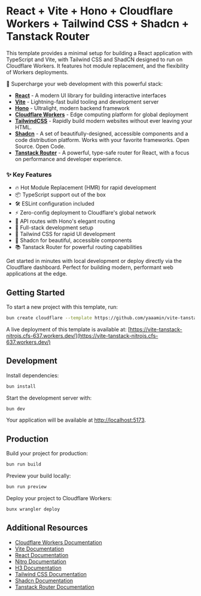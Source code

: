 # React + Vite + Hono + Cloudflare Workers + Tailwind CSS + Shadcn + Tanstack Router

<!-- [![Deploy to Cloudflare](https://deploy.workers.cloudflare.com/button)](https://deploy.workers.cloudflare.com/?url=https://github.com/cloudflare/templates/tree/main/vite-react-template) -->

This template provides a minimal setup for building a React application with TypeScript and Vite, with Tailwind CSS and ShadCN designed to run on Cloudflare Workers. It features hot module replacement, and the flexibility of Workers deployments.

<!-- ![React + TypeScript + Vite + Cloudflare Workers](https://imagedelivery.net/wSMYJvS3Xw-n339CbDyDIA/fc7b4b62-442b-4769-641b-ad4422d74300/public) -->

<!-- dash-content-start -->

🚀 Supercharge your web development with this powerful stack:

- [**React**](https://react.dev/) - A modern UI library for building interactive interfaces
- [**Vite**](https://vite.dev/) - Lightning-fast build tooling and development server
- [**Hono**](https://hono.dev/) - Ultralight, modern backend framework
- [**Cloudflare Workers**](https://developers.cloudflare.com/workers/) - Edge computing platform for global deployment
- [**TailwindCSS**](https://tailwindcss.com/) - Rapidly build modern websites without ever leaving your HTML.
- [**Shadcn**](https://ui.shadcn.com/) - A set of beautifully-designed, accessible components and a code distribution platform. Works with your favorite frameworks. Open Source. Open Code.
- [**Tanstack Router**](https://tanstack.com/router/latest) - A powerful, type-safe router for React, with a focus on performance and developer experience.

### ✨ Key Features

- 🔥 Hot Module Replacement (HMR) for rapid development
- 📦 TypeScript support out of the box
- 🛠️ ESLint configuration included
- ⚡ Zero-config deployment to Cloudflare's global network
- 🎯 API routes with Hono's elegant routing
- 🔄 Full-stack development setup
- 💅 Tailwind CSS for rapid UI development
- 🎨 Shadcn for beautiful, accessible components
- 📚 Tanstack Router for powerful routing capabilities

Get started in minutes with local development or deploy directly via the Cloudflare dashboard. Perfect for building modern, performant web applications at the edge.

<!-- dash-content-end -->

## Getting Started

To start a new project with this template, run:

```bash
bun create cloudflare --template https://github.com/yaaamin/vite-tanstack-nitrojs
```

A live deployment of this template is available at:
[https://vite-tanstack-nitrojs.cfs-637.workers.dev/](https://vite-tanstack-nitrojs.cfs-637.workers.dev/)

## Development

Install dependencies:

```bash
bun install
```

Start the development server with:

```bash
bun dev
```

Your application will be available at [http://localhost:5173](http://localhost:5173).

## Production

Build your project for production:

```bash
bun run build
```

Preview your build locally:

```bash
bun run preview
```

Deploy your project to Cloudflare Workers:

```bash
bunx wrangler deploy
```

## Additional Resources

- [Cloudflare Workers Documentation](https://developers.cloudflare.com/workers/)
- [Vite Documentation](https://vitejs.dev/guide/)
- [React Documentation](https://reactjs.org/)
- [Nitro Documentation](https://nitro.build/)
- [H3 Documentation](https://h3.dev/)
- [Tailwind CSS Documentation](https://tailwindcss.com/docs)
- [Shadcn Documentation](https://ui.shadcn.com/docs)
- [Tanstack Router Documentation](https://tanstack.com/router/latest/docs/overview)
